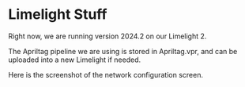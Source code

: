# Limelight Stuff

Right now, we are running version 2024.2 on our Limelight 2.

The Apriltag pipeline we are using is stored in Apriltag.vpr, and can be uploaded into a new Limelight if needed.

Here is the screenshot of the network configuration screen.